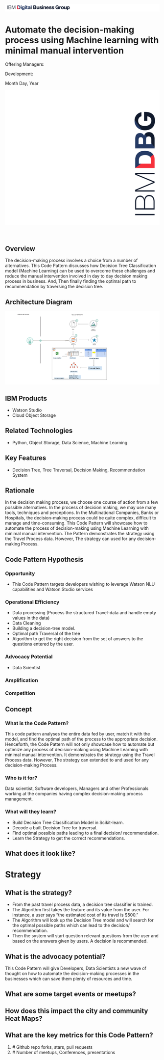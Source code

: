 ![DBG](images/dbg-horizontal.png)

# Automate the decision-making process using Machine learning with minimal manual intervention

Offering Managers: 

Development: 

Month Day, Year

![DBG](images/dbg-vertical.png)

&nbsp;
&nbsp;
&nbsp;
&nbsp;

## Overview

The decision-making process involves a choice from a number of alternatives. This Code Pattern discusses how Decision Tree Classification model  (Machine Learning) can be used to overcome these challenges and reduce the manual intervention involved in day to day decision making process in business. And, Then finally finding the optimal path to recommendation by traversing the decision tree.  

## Architecture Diagram

![Architecture](images/Architecture_Diagram.png)

## IBM Products

* Watson Studio
* Cloud Object Storage

## Related Technologies

* Python, Object Storage, Data Science, Machine Learning

## Key Features

* Decision Tree, Tree Traversal, Decision Making, Recommendation System

## Rationale

In the decision making process, we choose one course of action from a few possible alternatives. In the process of decision making, we may use many tools, techniques and perceptions. In the Multinational Companies, Banks or Hospitals, the decision-making process could be quite complex, difficult to manage and time-consuming. This Code Pattern will showcase how to automate the process of decision-making using Machine Learning with minimal manual intervention. The Pattern demonstrates the strategy using the Travel Process data. However, The strategy can used for any decision-making Process.

## Code Pattern Hypothesis



### Opportunity

* This Code Pattern targets developers wishing to leverage Watson NLU capabilities and Watson Studio services

### Operational Efficiency

* Data processing (Process the structured Travel-data and handle empty values in the data)
* Data Cleaning
* Building a decision-tree model.    
* Optimal path Traversal of  the tree 
* Algorithm to get the right decision from the set of answers to the questions entered by the user.


### Advocacy Potential
* Data Scientist 

### Amplification


### Competition

## Concept

### What is the Code Pattern?

This code pattern analyses the entire data fed by user,  match it with the model, and find the optimal path of  the process to the appropriate decision. Henceforth, the Code Pattern will not only showcase how to automate but optimize any process of decision-making using Machine Learning with minimal manual intervention. It demonstrates the strategy using the Travel Process data. However, The strategy can extended to and used for any decision-making Process.

### Who is it for?

Data scientist, Software developers, Managers and other Professionals working at the companies having complex decision-making process management.


### What will they learn?

* Build Decision Tree Classification Model in Scikit-learn.
* Decode a built Decision Tree for traversal. 
* Find optimal possible paths leading to a final decision/ recommendation.
* Learn the Strategy to get the correct recommendations.


## What does it look like?


# Strategy

## What is the strategy?

* From the past travel process data, a decision tree classifier is trained. 
* The Algorithm first  takes the feature and its  value from the user. For instance, a user says “the estimated cost of its travel is $500.”
* The Algorithm will look up the Decision Tree model and will search for the optimal possible paths which can lead to the decision/ recommendation.
* Then the system will start question relevant questions from the user and based on the answers given by users. A decision is recommended.

## What is the advocacy potential?

This Code Pattern will give Developers, Data Scientists a new wave of thought on how to automate the decision-making processes in the businesses which can save them plenty of resources and time.

## What are some target events or meetups?

## How does this impact the city and community Heat Maps?


## What are the key metrics for this Code Pattern?

1. \# Github repo forks, stars, pull requests
2. \# Number of meetups, Conferences, presentations



